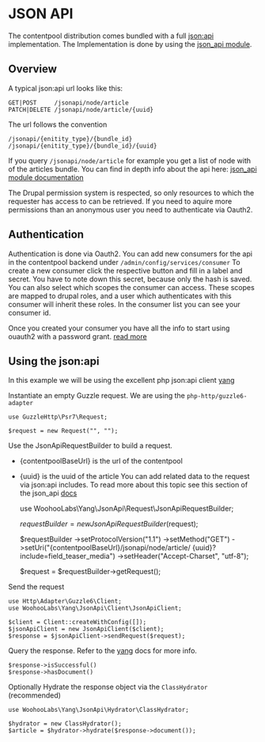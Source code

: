 # JSON API

The contentpool distribution comes bundled 
with a full [json:api](https://jsonapi.org/) implementation.
The Implementation is done by 
using the [json_api module](https://www.drupal.org/project/jsonapi).

## Overview

A typical json:api url looks like this:

    GET|POST     /jsonapi/node/article
    PATCH|DELETE /jsonapi/node/article/{uuid}

The url follows the convention

    /jsonapi/{enitity_type}/{bundle_id}
    /jsonapi/{enitity_type}/{bundle_id}/{uuid}
    
If you query `/jsonapi/node/article` for example you get a 
list of node with of the articles bundle.
You can find in depth info about the api here: 
[json_api module documentation](https://www.drupal.org/docs/8/modules/jsonapi)

The Drupal permission system is respected, so only resources to which 
the requester has access to can be retrieved.
If you need to aquire more permissions than an anonymous user 
you need to authenticate via Oauth2.

## Authentication

Authentication is done via Oauth2. 
You can add new consumers for the api in the contentpool 
backend under `/admin/config/services/consumer`
To create a new consumer click the respective button and fill in a 
label and secret. You have to note down this secret,
because only the hash is saved. You can also select which scopes the 
consumer can access. These scopes are mapped to 
drupal roles, and a user which authenticates with this consumer will 
inherit these roles. In the consumer list you can
see your consumer id.

Once you created your consumer you have all the info to start using 
ouauth2 with a password grant. 
[read more](http://oauth2.thephpleague.com/authorization-server/resource-owner-password-credentials-grant/)

## Using the json:api

In this example we will be using the excellent php json:api client 
[yang](https://github.com/woohoolabs/yang)

Instantiate an empty Guzzle request. 
We are using the `php-http/guzzle6-adapter`

    use GuzzleHttp\Psr7\Request;

    $request = new Request("", "");
    
Use the JsonApiRequestBuilder to build a request. 
*   {contentpoolBaseUrl} is the url of the contentpool
*   {uuid} is the uuid of the article
You can add related data to the request via json:api includes. 
To read more about this topic see this section of the json_api 
[docs](https://www.drupal.org/docs/8/modules/jsonapi/includes)


    use WoohooLabs\Yang\JsonApi\Request\JsonApiRequestBuilder;

    $requestBuilder = new JsonApiRequestBuilder($request);

    $requestBuilder
      ->setProtocolVersion("1.1")
      ->setMethod("GET")
      ->setUri("{contentpoolBaseUrl}/jsonapi/node/article/
    {uuid}?include=field_teaser_media")
      ->setHeader("Accept-Charset", "utf-8");

    $request = $requestBuilder->getRequest();

Send the request

    use Http\Adapter\Guzzle6\Client;
    use WoohooLabs\Yang\JsonApi\Client\JsonApiClient;
    
    $client = Client::createWithConfig([]);
    $jsonApiClient = new JsonApiClient($client);
    $response = $jsonApiClient->sendRequest($request);
   
Query the response. Refer to the [yang](https://github.com/woohoolabs/yang) docs for more info.

    $response->isSuccessful()
    $response->hasDocument()

Optionally Hydrate the response object via the `ClassHydrator` (recommended)

    use WoohooLabs\Yang\JsonApi\Hydrator\ClassHydrator;

    $hydrator = new ClassHydrator();
    $article = $hydrator->hydrate($response->document());
